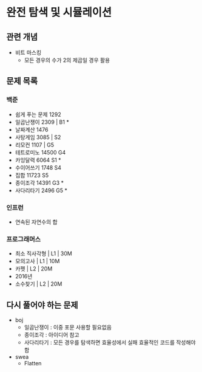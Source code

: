 # 완전 탐색 및 시뮬레이션

## 관련 개념

- 비트 마스킹
    - 모든 경우의 수가 2의 제곱일 경우 활용

## 문제 목록

### 백준

- 쉽게 푸는 문제 1292
- 일곱난쟁이 2309 | B1 *
- 날짜계산 1476
- 사탕게임 3085 | S2
- 리모컨 1107 | G5
- 테트로미노 14500 G4
- 카잉달력 6064 S1 *
- 수이어쓰기 1748 S4
- 집합 11723 S5
- 종이조각 14391 G3 *
- 사다리타기 2496 G5 *

### 인프런

- 연속된 자연수의 합

### 프로그래머스

- 최소 직사각형 | L1 | 30M
- 모의고사 | L1 | 10M
- 카펫 | L2 | 20M
- 2016년
- 소수찾기 | L2 | 20M

## 다시 풀어야 하는 문제

- boj
    - 일곱난쟁이 : 이중 포문 사용할 필요없음
    - 종이조각 : 아이디어 참고
    - 사다리타기 : 모든 경우를 탐색하면 효율성에서 실패 효율적인 코드를 작성해야함
- swea
    - Flatten
